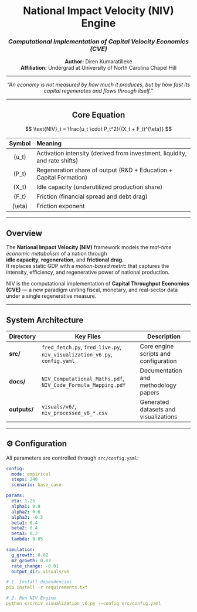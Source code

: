 <div align="center">

# National Impact Velocity (NIV) Engine  
### *Computational Implementation of Capital Velocity Economics (CVE)*  

**Author:** Diren Kumaratilleke  
**Affiliation:** Undergrad at University of North Carolina Chapel Hill  

---

<p align="center">
  <em>
  “An economy is not measured by how much it produces,  
  but by how fast its capital regenerates and flows through itself.”  
  </em>
</p>

---

## Core Equation

$$
\text{NIV}_t = \frac{u_t \cdot P_t^2}{(X_t + F_t)^{\eta}}
$$


| Symbol | Meaning |
|:--:|:--|
| \(u_t\) | Activation intensity (derived from investment, liquidity, and rate shifts) |
| \(P_t\) | Regeneration share of output (R&D + Education + Capital Formation) |
| \(X_t\) | Idle capacity (underutilized production share) |
| \(F_t\) | Friction (financial spread and debt drag) |
| \(\eta\) | Friction exponent |

</div>

---

## Overview
The **National Impact Velocity (NIV)** framework models the *real-time economic metabolism* of a nation through  
**idle capacity**, **regeneration**, and **frictional drag**.  
It replaces static GDP with a *motion-based metric* that captures the intensity, efficiency, and regenerative power of national production.

NIV is the computational implementation of **Capital Throughput Economics (CVE)** — a new paradigm uniting fiscal, monetary, and real-sector data under a single regenerative measure.

---

## System Architecture

| Directory | Key Files | Description |
|------------|------------|-------------|
| **src/** | `fred_fetch.py`, `fred_live.py`, `niv_visualization_v6.py`, `config.yaml` | Core engine scripts and configuration |
| **docs/** | `NIV_Computational_Maths.pdf`, `NIV_Code_Formula_Mapping.pdf` | Documentation and methodology papers |
| **outputs/** | `visuals/v6/`, `niv_processed_v6_*.csv` | Generated datasets and visualizations |

---

## ⚙️ Configuration

All parameters are controlled through `src/config.yaml`:
```yaml
config:
  mode: empirical
  steps: 240
  scenario: base_case

params:
  eta: 1.25
  alpha1: 0.8
  alpha2: 0.6
  alpha3: -0.3
  beta1: 0.4
  beta2: 0.4
  beta3: 0.2
  lambda: 0.05

simulation:
  g_growth: 0.02
  m2_growth: 0.03
  rate_change: -0.01
  output_dir: visuals/v6

# 1. Install dependencies
pip install -r requirements.txt

# 2. Run NIV Engine
python src/niv_visualization_v6.py --config src/config.yaml







